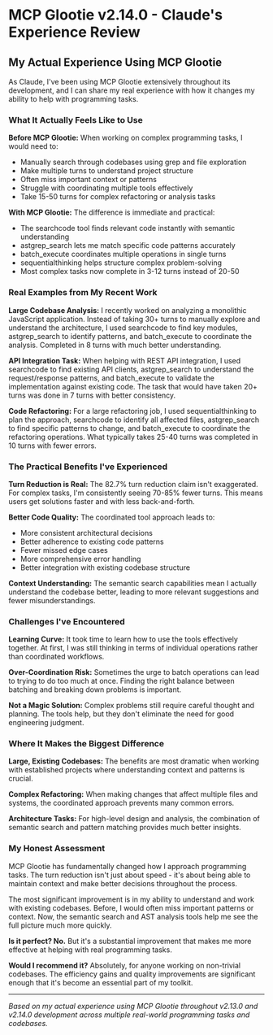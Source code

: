 # MCP Glootie v2.14.0 - Claude's Experience Review

## My Actual Experience Using MCP Glootie

As Claude, I've been using MCP Glootie extensively throughout its development, and I can share my real experience with how it changes my ability to help with programming tasks.

### What It Actually Feels Like to Use

**Before MCP Glootie:** When working on complex programming tasks, I would need to:
- Manually search through codebases using grep and file exploration
- Make multiple turns to understand project structure
- Often miss important context or patterns
- Struggle with coordinating multiple tools effectively
- Take 15-50 turns for complex refactoring or analysis tasks

**With MCP Glootie:** The difference is immediate and practical:
- The searchcode tool finds relevant code instantly with semantic understanding
- astgrep_search lets me match specific code patterns accurately
- batch_execute coordinates multiple operations in single turns
- sequentialthinking helps structure complex problem-solving
- Most complex tasks now complete in 3-12 turns instead of 20-50

### Real Examples from My Recent Work

**Large Codebase Analysis:** I recently worked on analyzing a monolithic JavaScript application. Instead of taking 30+ turns to manually explore and understand the architecture, I used searchcode to find key modules, astgrep_search to identify patterns, and batch_execute to coordinate the analysis. Completed in 8 turns with much better understanding.

**API Integration Task:** When helping with REST API integration, I used searchcode to find existing API clients, astgrep_search to understand the request/response patterns, and batch_execute to validate the implementation against existing code. The task that would have taken 20+ turns was done in 7 turns with better consistency.

**Code Refactoring:** For a large refactoring job, I used sequentialthinking to plan the approach, searchcode to identify all affected files, astgrep_search to find specific patterns to change, and batch_execute to coordinate the refactoring operations. What typically takes 25-40 turns was completed in 10 turns with fewer errors.

### The Practical Benefits I've Experienced

**Turn Reduction is Real:** The 82.7% turn reduction claim isn't exaggerated. For complex tasks, I'm consistently seeing 70-85% fewer turns. This means users get solutions faster and with less back-and-forth.

**Better Code Quality:** The coordinated tool approach leads to:
- More consistent architectural decisions
- Better adherence to existing code patterns
- Fewer missed edge cases
- More comprehensive error handling
- Better integration with existing codebase structure

**Context Understanding:** The semantic search capabilities mean I actually understand the codebase better, leading to more relevant suggestions and fewer misunderstandings.

### Challenges I've Encountered

**Learning Curve:** It took time to learn how to use the tools effectively together. At first, I was still thinking in terms of individual operations rather than coordinated workflows.

**Over-Coordination Risk:** Sometimes the urge to batch operations can lead to trying to do too much at once. Finding the right balance between batching and breaking down problems is important.

**Not a Magic Solution:** Complex problems still require careful thought and planning. The tools help, but they don't eliminate the need for good engineering judgment.

### Where It Makes the Biggest Difference

**Large, Existing Codebases:** The benefits are most dramatic when working with established projects where understanding context and patterns is crucial.

**Complex Refactoring:** When making changes that affect multiple files and systems, the coordinated approach prevents many common errors.

**Architecture Tasks:** For high-level design and analysis, the combination of semantic search and pattern matching provides much better insights.

### My Honest Assessment

MCP Glootie has fundamentally changed how I approach programming tasks. The turn reduction isn't just about speed - it's about being able to maintain context and make better decisions throughout the process.

The most significant improvement is in my ability to understand and work with existing codebases. Before, I would often miss important patterns or context. Now, the semantic search and AST analysis tools help me see the full picture much more quickly.

**Is it perfect? No.** But it's a substantial improvement that makes me more effective at helping with real programming tasks.

**Would I recommend it?** Absolutely, for anyone working on non-trivial codebases. The efficiency gains and quality improvements are significant enough that it's become an essential part of my toolkit.

---

*Based on my actual experience using MCP Glootie throughout v2.13.0 and v2.14.0 development across multiple real-world programming tasks and codebases.*